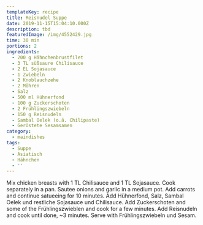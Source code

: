 ```yaml
---
templateKey: recipe
title: Reisnudel Suppe
date: 2019-11-15T15:04:10.000Z
description: tbd
featuredImage: /img/4552429.jpg
time: 30 min
portions: 2
ingredients:
  - 200 g Hähnchenbrustfilet
  - 3 TL süßsaure Chilisauce
  - 2 EL Sojasauce
  - 1 Zwiebeln
  - 2 Knoblauchzehe
  - 2 Möhren
  - Salz
  - 500 ml Hühnerfond
  - 100 g Zuckerschoten
  - 2 Frühlingszwiebeln
  - 150 g Reisnudeln
  - Sambal Oelek (o.ä. Chilipaste)
  - Geröstete Sesamsamen
category:
  - maindishes
tags:
  - Suppe
  - Asiatisch
  - Hähnchen
  - ''
---
```


Mix chicken breasts with 1 TL Chilisauce and 1 TL Sojasauce. Cook separately in a pan. Sautee onions and garlic in a medium pot. Add carrots and continue satueeing for 10 minutes. Add Hühnerfond, Salz, Sambal Oelek und restliche Sojasauce und Chilisauce. Add Zuckerschoten and some of the Frühlingszwieblen and cook for a few minutes. Add Reisnudeln and cook until done, ~3 minutes. Serve with Frühlingszwiebeln und Sesam.
